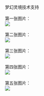 梦幻灵境技术支持</br></br>
第一张图片：</br>
![](https://github.com/jearbe/jearbe/blob/nyzs/1.jpg?raw=true)</br></br>
第二张图片：</br>
![](https://github.com/jearbe/jearbe/blob/nyzs/2.jpg?raw=true)</br></br>
第三张图片：</br>
![](https://github.com/jearbe/jearbe/blob/nyzs/3.jpg?raw=true)</br></br>
第四张图片：</br>
![](https://github.com/jearbe/jearbe/blob/nyzs/4.jpg?raw=true)</br></br>
第五张图片：</br>
![](https://github.com/jearbe/jearbe/blob/nyzs/5.jpg?raw=true)</br></br>

